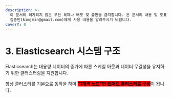 ```yaml
---
description: >-
  이 문서의 허가되지 않은 무단 복제나 배포 및 출판을 금지합니다. 본 문서의 내용 및 도표 등을 인용하고자 하는 경우 출처를 명시하고
  김종민(kimjmin@gmail.com)에게 사용 내용을 알려주시기 바랍니다.
coverY: 0
---
```


# 3. Elasticsearch 시스템 구조

Elasticsearch는 대용량 데이터의 증가에 따른 스케일 아웃과 데이터 무결성을 유지하기 위한 클러스터링을 지원합니다.&#x20;



항상 클러스터를 기본으로 동작을 하며 <mark style="background-color:red;">**"1개의 노드"만 있어도 클러스터로 구성**</mark>이 됩니다.
